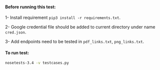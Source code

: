 #### Before running this test:

1- Install requirement `pip3 install -r requirements.txt`.

2- Google credential file should be added to current directory under name `cred.json`.

3- Add endpoints need to be tested in `pdf_links.txt`, `png_links.txt`.

#### To run test:
```bash
nosetests-3.4 -v testcases.py
```
